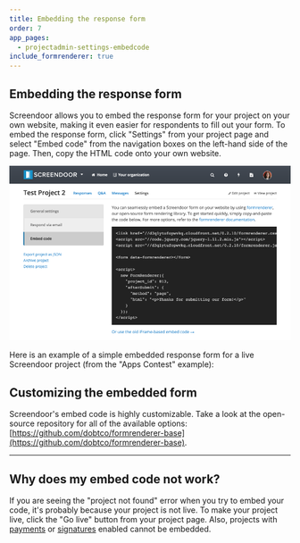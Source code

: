 ```yaml
---
title: Embedding the response form
order: 7
app_pages:
  - projectadmin-settings-embedcode
include_formrenderer: true
---
```


## Embedding the response form

Screendoor allows you to embed the response form for your project on your own website, making it even easier for respondents to fill out your form. To embed the response form, click "Settings" from your project page and select "Embed code" from the navigation boxes on the left-hand side of the page. Then, copy the HTML code onto your own website.

![embed code](../images/embed_code.png)

 Here is an example of a simple embedded response form for a live Screendoor project (from the "Apps Contest" example):

<form data-formrenderer></form>

<script>
  FormRenderer.BUTTON_CLASS = 'button info'

  new FormRenderer({
    "project_id": 410,
    "afterSubmit": {
      "method": "page",
      "html": "<h2>Thanks for submitting the example form!</h2>"
    }
  });
</script>

## Customizing the embedded form

Screendoor's embed code is highly customizable. Take a look at the open-source repository for all of the available options: [https://github.com/dobtco/formrenderer-base](https://github.com/dobtco/formrenderer-base).

---

## Why does my embed code not work?
If you are seeing the "project not found" error when you try to embed your code, it's probably because your project is not live. To make your project live, click the "Go live" button from your project page. Also, projects with [payments](payments.html) or [signatures](signatures.html) enabled cannot be embedded.
